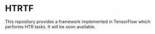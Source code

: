 # HTRTF
This repository provides a framework implemented in TensorFlow which performs HTR tasks. It will be soon available.
